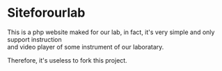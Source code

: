 # Siteforourlab

This is a php website maked for our lab, in fact, it's very simple and only support instruction   
and video player of some instrument of our laboratary.

Therefore, it's useless to fork this project.
